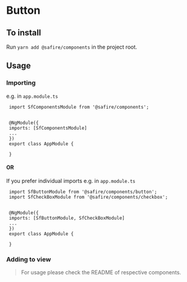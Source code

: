 # Button

## To install

Run `yarn add @safire/components` in the project root.

## Usage


### Importing
e.g. in `app.module.ts`
```
 import SfComponentsModule from '@safire/components';
 
 
 @NgModule({
 imports: [SfComponentsModule]
 ...
 })
 export class AppModule {
 
 }
```
#### OR
If you prefer individual imports
e.g. in `app.module.ts`
```
 import SfButtonModule from '@safire/components/button';
 import SfCheckBoxModule from '@safire/components/checkbox';
 
 
 @NgModule({
 imports: [SfButtonModule, SfCheckBoxModule]
 ...
 })
 export class AppModule {
 
 }
```

### Adding to view

> For usage please check the README of respective components.
